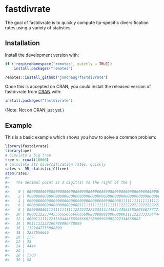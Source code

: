 
<!-- README.md is generated from README.Rmd. Please edit that file -->

# fastdivrate

<!-- badges: start -->
<!-- badges: end -->

The goal of fastdivrate is to quickly compute tip-specific
diversification rates using a variety of statistics.

## Installation

Install the development version with:

``` r
if (!requireNamespace("remotes", quietly = TRUE))
    install.packages("remotes")

remotes::install_github("jonchang/fastdivrate")
```

Once this is accepted on CRAN, you could install the released version of
fastdivrate from [CRAN](https://CRAN.R-project.org) with:

``` r
install.packages("fastdivrate")
```

(Note: Not on CRAN just yet.)

## Example

This is a basic example which shows you how to solve a common problem:

``` r
library(fastdivrate)
library(ape)
# Simulate a big tree
tree <- rcoal(10000)
# Calculate its diversification rates, quickly
rates <- DR_statistic_C(tree)
stem(rates)
#> 
#>   The decimal point is 3 digit(s) to the right of the |
#> 
#>    0 | 00000000000000000000000000000000000000000000000000000000000000000000+6532
#>    2 | 00000000000000000000000000000000000000000000000000000000000000000000+1952
#>    4 | 00000000000000000000000000000000000000000001111111111111111111111111+625
#>    6 | 00000000000000000000000011111111111111111112222222222222222222222222+246
#>    8 | 00000000011111111111112222222233344444444444555555666667777777888889+52
#>   10 | 00001122334455555566666666688888888888800000011112233333344446666667
#>   12 | 0000111111223333444555566666778899990002222334666688
#>   14 | 0011111222266788000778899
#>   16 | 1122447733888899
#>   18 | 2233556666
#>   20 | 177
#>   22 | 33
#>   24 | 4444
#>   26 | 
#>   28 | 7700
#>   30 | 88
```
